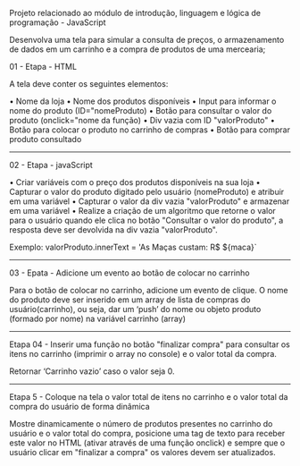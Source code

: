 Projeto relacionado ao módulo de introdução, linguagem e lógica de programação - JavaScript

Desenvolva uma tela para simular a consulta de preços, o armazenamento de dados em um carrinho e a compra de produtos de uma mercearia;

01 - Etapa - HTML

A tela deve conter os seguintes elementos:

• Nome da loja
• Nome dos produtos disponíveis
• Input para informar o nome do produto (ID="nomeProduto)
• Botão para consultar o valor do produto (onclick="nome da função)
• Div vazia com ID "valorProduto"
• Botão para colocar o produto no carrinho de compras
• Botão para comprar produto consultado

-----------------------------------------------------------------------------------------------

02 - Etapa - javaScript

• Criar variáveis com o preço dos produtos disponíveis na sua loja
• Capturar o valor do produto digitado pelo usuário (nomeProduto) e atribuir em uma variável
• Capturar o valor da div vazia "valorProduto" e armazenar em uma variável
• Realize a criação de um algoritmo que retorne o valor para o usuário quando ele clica no botão "Consultar o valor do produto", a resposta deve ser devolvida na div vazia "valorProduto".

Exemplo:
valorProduto.innerText = 'As Maças custam: R$ ${maca}`

-----------------------------------------------------------------------------------------------

03 - Epata - Adicione um evento ao botão de colocar no carrinho

Para o botão de colocar no carrinho, adicione um evento de clique. O nome do produto deve ser inserido em um array de lista de compras do usuário(carrinho), ou seja, dar um ‘push’ do nome ou objeto produto (formado por nome) na variável carrinho (array)

-----------------------------------------------------------------------------------------------

Etapa 04 - Inserir uma função no botão "finalizar compra" para consultar os itens no carrinho (imprimir o array no console) e o valor total da compra.

Retornar ‘Carrinho vazio’ caso o valor seja 0.

-----------------------------------------------------------------------------------------------

Etapa 5 - Coloque na tela o valor total de itens no carrinho e o valor total da compra do usuário de forma dinâmica

Mostre dinamicamente o número de produtos presentes no carrinho do usuário e o valor total do compra, posicione uma tag de texto para receber este valor no HTML (ativar através de uma função onclick) e sempre que o usuário clicar em "finalizar a compra" os valores devem ser atualizados.